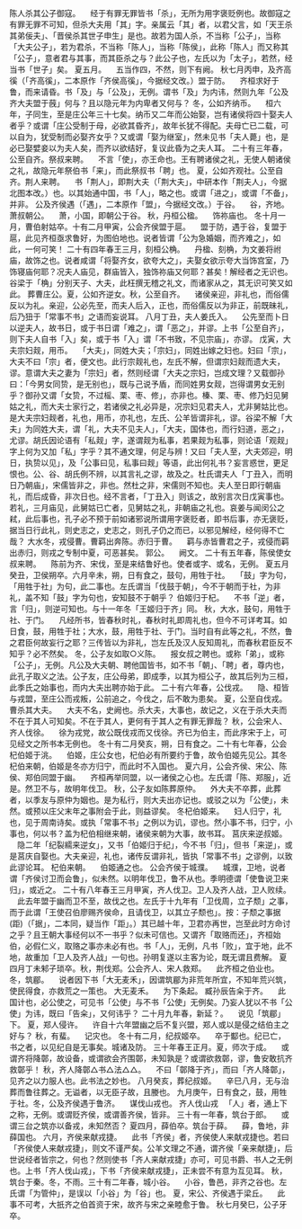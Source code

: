 <!-- { "loadSidebar": true } -->
陈人杀其公子御寇。
　经于有罪无罪皆书「杀」，无所为用字褒贬例也。故御寇之有罪无罪不可知，但杀大夫用「其」字。亲属云「其」者，以君父言，如「天王杀其弟佞夫」、「晋侯杀其世子申生」是也。故若为国人杀，不当称「公子」，当称「大夫公子」，若为君杀，不当称「陈人」，当称「陈侯」，此称「陈人」而又称其「公子」，意者君与其事，而其臣杀之与？此公子也，左氏以为「太子」，若然，经当书「世子」矣。
夏五月。
　五当作四，不然，则下有阙。
秋七月丙申，及齐高徯（「齐高徯」，二本原作「齐侯高徯」，今据经文改。）盟于防。
　齐桓求好于鲁，而来请昏。书「及」与「公及」，无例。谓书「及」为内讳，然则九年「公及齐大夫盟于蔇」何与？且以隐元年为内卑者又何与？
冬，公如齐纳币。
　桓六年，子同生，至是庄公年三十七矣。纳币又二年而公始娶，岂有诸侯将四十娶夫人者乎？或谓「庄公受制于母，必欲其昏齐」，故年长犹不得配。夫母亡已二载，可以自为，犹受制而必娶齐女乎？又或谓「娶为继室」，然未见书「夫人薨」也，是必已娶嬖妾以为夫人矣，而齐以欲结好，复议此昏为之夫人耳。
二十有三年春，公至自齐。祭叔来聘。
　不言「使」，亦王命也。王有聘诸侯之礼，无使人朝诸侯之礼，故隐元年祭伯书「来」，而此祭叔书「聘」也。
夏，公如齐观社。公至自齐。荆人来聘。
　书「荆人」，即荆大夫（「荆大夫」，中研本作「荆夫人」，今据北图本改。）也。以其始通中国，书「人」，略之也。或谓「进之」，或谓「不备」，并非。
公及齐侯遇（「遇」，二本原作「盟」，今据经文改。）于谷。
　谷，齐地。
萧叔朝公。
　萧，小国，即朝公于谷。
秋，丹桓公楹。
　饰祢庙也。
冬十月一月，曹伯射姑卒。十有二月甲寅，公会齐侯盟于扈。
　盟于防，遇于谷，复盟于扈，此见齐桓亟求鲁好，为图伯地也。说者皆谓「公为急婚姻，而齐难之」，如此，一何可笑！
二十有四年春王三月，刻桓公桷。
　丹楹、刻桷，为文姜将祔庙，故饰之也。说者咸谓「将娶齐女，欲夸大之」，夫娶女欲示夸大当饰宫室，乃饰寝庙何耶？况夫人庙见，群庙皆入，独饰祢庙又何耶？甚矣！解经者之无识也。谷梁于「桷」分别天子、大夫，此枉撰无稽之礼文，而诸家从之，其无识可笑又如此。
葬曹庄公。夏，公如齐逆女。秋，公至自齐。
　诸侯亲迎，非礼也，而俗儒反以为礼。亲迎，公必先至，而夫人后入，正也，而俗儒反以为非正，前既昧礼，后乃狃于「常事不书」之语而妄说耳。
八月丁丑，夫人姜氏入。
　公先至而卜日以逆夫人，故书日，或于书日谓「难之」，谓「恶之」，并谬。上书「公至自齐」，则下夫人自书「入」矣，或于书「入」谓「不书致，不见宗庙」，亦谬。
戊寅，大夫宗妇觌，用币。
　「大夫」，同姓大夫；「宗妇」，同姓出嫁之妇也。妇曰「宗」，大夫不曰「宗」者，便文也。此行宗觌礼也，左氏不解，但谓宗妇觌而遗大夫，谬。意谓大夫之妻为「宗妇」者，然则经谓「大夫之宗妇，岂成文理？又载御孙曰：「今男女同贽，是无别也」，既与己说予盾，而同姓男女觌，岂得谓男女无别乎？御孙又谓「女贽，不过榣、栗、枣、修」，亦非也。榛、栗、枣、修乃妇见舅姑之礼，而大夫士家行之，若诸侯之礼必异是，况宗妇见君夫人，尤非舅姑比也。是大夫宗妇觌者，礼也，用币，亦礼也，左氏、公羊皆谓非礼，谬。谷梁不解「大夫」为同姓大夫，谓「礼，大夫不见夫人」，「大夫，国体也，而行妇道，恶之」，尤谬。胡氏因论语有「私觌」字，遂谓觌为私事，若果觌为私事，则论语「观觌」字上何为又加「私」字乎？其不通文理，何足与辨！又曰「夫人至，大夫郊迎，明日，执贽以见」，及「公事曰见，私事曰觌」等语，此出何礼书？妄言惑世，更足恨也。公、谷、胡氏例不辨，以其言礼之谬，故及之。杜氏谓夫人「丁丑入，而明日乃朝庙」，宋儒皆非之，非也。然杜之非，宋儒则不知也。夫人至日即行朝庙礼，而后成昏，非次日也。经不言者，「丁丑入」则该之，故别言次日戊寅事也。若礼，三月庙见，此舅姑已亡者，见舅姑之礼，非朝庙之礼也。哀姜与闻闵公之弒，此后事也，孔子必不预于前如诸邪说所谓用字褒贬者，即书后事，亦无褒贬，据当日行此礼，则史志之，史志之，则孔子仍之而已，以邪见解经，经何得不亡哉？
大水冬，戎侵曹。曹羁出奔陈。赤归于曹。
　羁与赤皆曹君之子，戎侵而羁出赤归，则戎之专制中夏，可恶甚矣。
郭公。
　阙文。
二十有五年春，陈侯使女叔来聘。
　陈前为齐、宋伐，至是来结鲁好也。使者或字、或名，无例。
夏五月癸丑，卫侯朔卒。六月辛未，朔，日有食之，鼓句，用牲于社。
　「鼓」字为句，「用牲于社」为句，此二事也。左氏谓当「伐鼓于朝」，今不于朝而于社，为非礼，盖不知「鼓」字为句也，安知鼓不于朝乎？
伯姬归于杞。
　不书「逆」者，言「归」，则逆可知也。与十一年冬「王姬归于齐」同。
秋，大水，鼓句，用牲于社、于门。
　凡经所书，皆春秋时礼，春秋时礼即周礼也，但今不可详考耳。如日食，鼓，用牲于社；大水，鼓，用牲于社、于门。当时自有此等之礼，不然，鲁之君臣何故妄行之耶？三传皆以为非礼，岂左氏及汉人反知周礼，而春秋君臣反不知乎？必不然矣。
冬，公子友如取○义陈。
　报女叔之聘也。或称「弟」，或称「公子」，无例。凡公及大夫朝、聘他国皆书，如不书「朝」、「聘」者，尊内也，此孔子取义之法。公子友，庄公母弟，即成季，以其为桓公子，故其后列为三桓，此季氏之始事也，而内大夫出聘亦始于此。
二十有六年春，公伐戎。
　隐、桓皆与戎盟，至庄公而戎叛，公前追之，今伐之，后不敢为患矣。
夏，公至自伐戎。曹杀其大夫。
　大夫不名，史阙也。杀大夫，大事也，故记之，义在于杀大夫而不在于其人可知矣。不在于其人，更何有于其人之有罪无罪哉？
秋，公会宋人、齐人伐徐。
　徐为戎党，故公既伐戎而又伐徐。齐已为伯主，而此序宋于上，可见经文之所书本无例也。
冬十有二月癸亥，朔，日有食之。二十有七年春，公会杞伯姬于洮。
　伯姬，庄公女也，杞伯必有所要约于鲁，故令伯姬先见公。其冬杞伯来朝，伯姬是冬亦方归宁，而此时不入国也。
夏六月，公会齐侯、宋公、陈侯、郑伯同盟于幽。
　齐桓再举同盟，以一诸侯之心也。左氏谓「陈、郑服」，近是。然卫不与，故明年伐卫。
秋，公子友如陈葬原仲。
　外大夫不卒葬，此葬者，以季友与原仲为姻也。是为私行，则大夫出亦记也。或驳之以为「公使」，未然。或预以庄父末年之事附会于此，则益谬矣。
冬杞伯姬来。
　妇人归宁，礼也，见于周南诗矣。或执「常事不书」之例以为讥，谬也。然小事不书，归宁，小事也，何以书？盖为杞伯相继来朝，诸侯来朝为大事，故书耳。
莒庆来逆叔姬。
　隐二年「纪裂繻来逆女」，又书「伯姬归于纪」，今不书「归」，但书「来逆」，或是莒庆自娶也。大夫亲迎，礼也，诸传反谓非礼，皆执「常事不书」之谬例，以致此谬论耳。
杞伯来朝。
　伯姬通之也。
公会齐侯于城濮。
　城濮，卫地，说者谓「齐侯讨卫而会鲁」，似未然。以明年伐卫，鲁不从也。季明德谓「使鲁说卫来归」，或近之。
二十有八年春王三月甲寅，齐人伐卫。卫人及齐人战，卫人败续。
　此去年盟于幽而卫不至，故伐之也。左氏于十九年有「卫伐周，立子颓」之事，而于此谓「王使召伯廖赐齐侯命，且请伐卫，以其立子颓也」。按：子颓之事据(距)（「据」，二本同，疑当作「距」。）其已越十年，卫君亦再世，岂至此时方命讨之乎？且王朝大事经何以不一书乎？似未可信也。又谓齐「取赂而还」，齐桓始伯，必假仁义，取赂之事亦未必有也。书「人」，无例，凡书「败」，宜于地，此不地，故重加「卫人及齐人战」一句也。孙明复遂以主客为论，既无谓且费解。
夏四月丁未邾子琐卒。秋，荆伐郑。公会齐人、宋人救郑。
　此齐桓之伯业也。
冬，筑郿。
　说者因下书「大无麦禾」，因谓筑郿为非荒年所宜，不知年荒兴筑，使民得食，亦救荒之一策也。
大无麦禾。
　为下条起。
臧孙辰告籴于齐。
　此国计也，必公使之，可见书「公使」与不书「公使」无例矣。乃妄人犹以不书「公使」为讳，既曰「告籴」，又何讳乎？
二十月九年春，新延？。
　说见「筑郿」下。
夏，郑人侵许。
　许自十六年盟幽之后不复兴盟，郑人或以是侵之结伯主之好与？
秋，有蜚。
　记灾也。
冬十有二月，纪叔姬卒。
　卒于酅也。纪已亡，书之者，以见纪自是无事矣。城诸及防。
三十年春王正月。夏，师次于成。
　或谓齐将降鄣，故设备，或谓欲会齐围鄣，未知孰是？或谓欲救鄣，谬，鲁安敢抗齐救鄣乎！
秋，齐人降鄣△书△法△△。
　不曰「鄣降于齐」，而曰「齐人降鄣」，见齐之以力服人也。此书法之妙也。
八月癸亥，葬纪叔姬。
　辛巳八月，无与治葬而鲁往葬之。无谥者，以无臣子故，且媵也。
九月庚午，日有食之，鼓，用牲于社。冬，公及齐侯遇于鲁济。
　谋伐山戎也。
齐人伐山戎
　「人」者，通上下之称，无例。或谓贬齐侯，或谓善齐侯，皆非。
三十有一年春，筑台于郎。
　或谓三台之筑亦以备戎，未知然否？
夏四月，薛伯卒。筑台于薛。
　薛，鲁地，非薛国也。
六月，齐侯来献戎捷。
　此书「齐侯」者，齐侯使人来献戎捷也。若曰「齐侯使人来献戎捷」，则文不谨严矣。公羊文理之不通，谓齐侯「亲来献捷」，后世说经者皆宗之，何也？然则使书「齐人来献戎捷」亦可，可见书爵、书人之无例也。上书「齐人伐山戎」，下书「齐侯来献戎捷」，正未尝不有意为互见耳。
秋，筑台于秦。冬，不雨。三十有二年春，城小谷。
　小谷，鲁邑，非齐之谷也。左氏谓「为管仲」，是误以「小谷」为「谷」也。
夏，宋公、齐侯遇于梁丘。
　此事不可考，大扺齐之伯首资于宋，故齐与宋之亲睦愈于鲁。
秋七月癸巳，公子牙卒。
